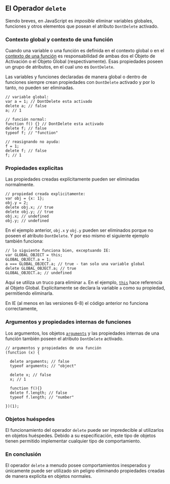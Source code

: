 ## El Operador `delete`

Siendo breves, en JavaScript es *imposible* eliminar variables globales, funciones y otros elementos que posean el atributo `DontDelete` activado.

### Contexto global y contexto de una función

Cuando una variable o una función es definida en el contexto global o en el [contexto de una función](#function.scopes) es responsabilidad de ambas dos el Objeto de Activación o el Objeto Global (respectivamente). Esas propiedades poseen un grupo de atributos, en el cual uno es `DontDelete`. 

Las variables y funciones declaradas de manera global o dentro de funciones siempre crean propiedades con `DontDelete` activado y por lo tanto, no pueden ser eliminadas. 

    // variable global:
    var a = 1; // DontDelete esta activado
    delete a; // false
    a; // 1

    // función normal:
    function f() {} // DontDelete esta activado
    delete f; // false
    typeof f; // "function"

    // reasignando no ayuda:
    f = 1;
    delete f; // false
    f; // 1

### Propiedades explicitas

Las propiedades creadas explícitamente pueden ser eliminadas normalmente.

    // propiedad creada explicitamente:
    var obj = {x: 1};
    obj.y = 2;
    delete obj.x; // true
    delete obj.y; // true
    obj.x; // undefined
    obj.y; // undefined

En el ejemplo anterior, `obj.x` y `obj.y` pueden ser eliminados porque no poseen el atributo `DontDelete`. Y por eso mismo el siguiente ejemplo también funciona:

    // lo siguiente funciona bien, exceptuando IE:
    var GLOBAL_OBJECT = this;
    GLOBAL_OBJECT.a = 1;
    a === GLOBAL_OBJECT.a; // true - tan solo una variable global
    delete GLOBAL_OBJECT.a; // true
    GLOBAL_OBJECT.a; // undefined

Aquí se utiliza un truco para eliminar `a`. En el ejemplo, [`this`](#function.this) hace referencia al Objeto Global. Explícitamente se declara la variable `a` como su propiedad, permitiendo eliminarla.

En IE (al menos en las versiones 6-8) el código anterior no funciona correctamente,

### Argumentos y propiedades internas de funciones

Los argumentos, los objetos [`arguments`](#function.arguments) y las propiedades internas de una función también poseen el atributo `DontDelete` activado.

    // argumentos y propiedades de una función
    (function (x) {
    
      delete arguments; // false
      typeof arguments; // "object"
      
      delete x; // false
      x; // 1
      
      function f(){}
      delete f.length; // false
      typeof f.length; // "number"
      
    })(1);

### Objetos huéspedes

El funcionamiento del operador `delete` puede ser impredecible al utilizarlos en objetos huéspedes. Debido a su especificación, este tipo de objetos tienen permitido implementar cualquier tipo de comportamiento.

### En conclusión

El operador `delete` a menudo posee comportamientos inesperados y únicamente puede ser utilizado sin peligro eliminando propiedades creadas de manera explícita en objetos normales.
